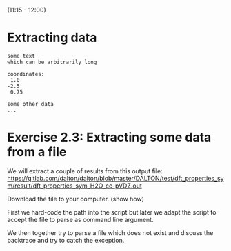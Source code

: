 (11:15 - 12:00)


# Extracting data

```
some text
which can be arbitrarily long

coordinates:
 1.0
-2.5
 0.75

some other data
...
```

# Exercise 2.3: Extracting some data from a file

We will extract a couple of results from this output file: https://gitlab.com/dalton/dalton/blob/master/DALTON/test/dft_properties_sym/result/dft_properties_sym_H2O_cc-pVDZ.out

Download the file to your computer. (show how)

First we hard-code the path into the script but later we adapt the script to
accept the file to parse as command line argument.

We then together try to parse a file which does not exist and discuss the
backtrace and try to catch the exception.
